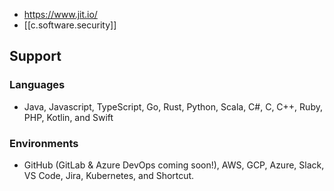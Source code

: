 
- https://www.jit.io/ 
- [[c.software.security]]

## Support

### Languages

- Java, Javascript, TypeScript, Go, Rust, Python, Scala, C#, C, C++, Ruby, PHP, Kotlin, and Swift


### Environments

- GitHub (GitLab & Azure DevOps coming soon!), AWS, GCP, Azure, Slack, VS Code, Jira, Kubernetes, and Shortcut.